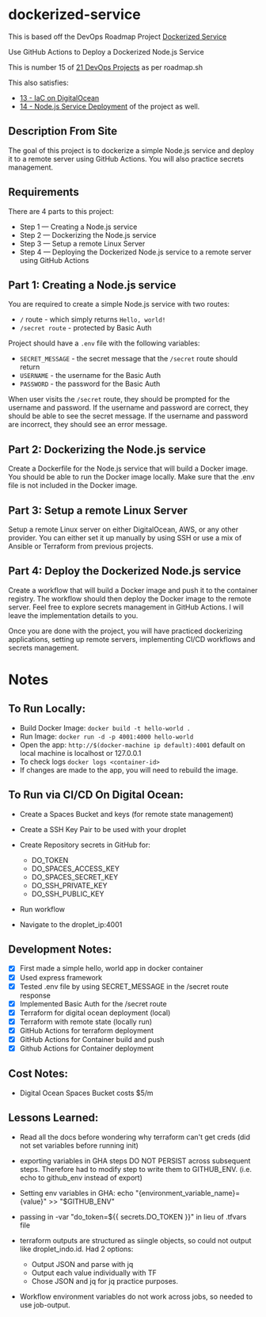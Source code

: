 # dockerized-service 

This is based off the DevOps Roadmap Project [Dockerized Service](https://roadmap.sh/projects/dockerized-service-deployment)

Use GitHub Actions to Deploy a Dockerized Node.js Service 

This is number 15 of [21 DevOps Projects](https://roadmap.sh/devops/projects) as per roadmap.sh

This also satisfies: 
- [13 - IaC on DigitalOcean](https://roadmap.sh/projects/iac-digitalocean)
- [14 - Node.js Service Deployment](https://roadmap.sh/projects/nodejs-service-deployment) of the project as well. 

## Description From Site 

The goal of this project is to dockerize a simple Node.js service and deploy it to a remote server using GitHub Actions. You will also practice secrets management.

## Requirements

There are 4 parts to this project:

- Step 1 — Creating a Node.js service
- Step 2 — Dockerizing the Node.js service
- Step 3 — Setup a remote Linux Server
- Step 4 — Deploying the Dockerized Node.js service to a remote server using GitHub Actions

## Part 1: Creating a Node.js service

You are required to create a simple Node.js service with two routes:

- `/` route - which simply returns `Hello, world!`
- `/secret route` - protected by Basic Auth

Project should have a `.env` file with the following variables:

- `SECRET_MESSAGE` - the secret message that the `/secret` route should return
- `USERNAME` - the username for the Basic Auth
- `PASSWORD` - the password for the Basic Auth

When user visits the `/secret` route, they should be prompted for the username and password. If the username and password are correct, they should be able to see the secret message. If the username and password are incorrect, they should see an error message.

## Part 2: Dockerizing the Node.js service

Create a Dockerfile for the Node.js service that will build a Docker image. You should be able to run the Docker image locally. Make sure that the .env file is not included in the Docker image.

## Part 3: Setup a remote Linux Server

Setup a remote Linux server on either DigitalOcean, AWS, or any other provider. You can either set it up manually by using SSH or use a mix of Ansible or Terraform from previous projects.

## Part 4: Deploy the Dockerized Node.js service

Create a workflow that will build a Docker image and push it to the container registry. The workflow should then deploy the Docker image to the remote server. Feel free to explore secrets management in GitHub Actions. I will leave the implementation details to you.

Once you are done with the project, you will have practiced dockerizing applications, setting up remote servers, implementing CI/CD workflows and secrets management.

# Notes 

## To Run Locally:

- Build Docker Image: `docker build -t hello-world .`
- Run Image: `docker run -d -p 4001:4000 hello-world`
- Open the app: `http://$(docker-machine ip default):4001` default on local machine is localhost or 127.0.0.1
- To check logs `docker logs <container-id>`
- If changes are made to the app, you will need to rebuild the image. 

## To Run via CI/CD On Digital Ocean: 

- Create a Spaces Bucket and keys (for remote state management)
- Create a SSH Key Pair to be used with your droplet
- Create Repository secrets in GitHub for:
    - DO_TOKEN 
    - DO_SPACES_ACCESS_KEY 
    - DO_SPACES_SECRET_KEY
    - DO_SSH_PRIVATE_KEY
    - DO_SSH_PUBLIC_KEY

- Run workflow
- Navigate to the droplet_ip:4001 

## Development Notes:

- [X] First made a simple hello, world app in docker container 
- [X] Used express framework 
- [X] Tested .env file by using SECRET_MESSAGE in the /secret route response 
- [X] Implemented Basic Auth for the /secret route
- [X] Terraform for digital ocean deployment (local)
- [X] Terraform with remote state (locally run)
- [X] GitHub Actions for terraform deployment
- [X] GitHub Actions for Container build and push
- [X] Github Actions for Container deployment 

## Cost Notes: 

- Digital Ocean Spaces Bucket costs $5/m

## Lessons Learned: 

- Read all the docs before wondering why terraform can't get creds (did not set variables before running init)

- exporting variables in GHA steps DO NOT PERSIST across subsequent steps. Therefore had to modify step to write them to GITHUB_ENV. (i.e. echo to github_env instead of export)

- Setting env variables in GHA:  echo "{environment_variable_name}={value}" >> "$GITHUB_ENV"

- passing in -var "do_token=${{ secrets.DO_TOKEN }}" in lieu of .tfvars file

- terraform outputs are structured as siingle objects, so could not output like droplet_indo.id. Had 2 options:
    - Output JSON and parse with jq 
    - Output each value individually with TF 
    - Chose JSON and jq for jq practice purposes. 

- Workflow environment variables do not work across jobs, so needed to use job-output.